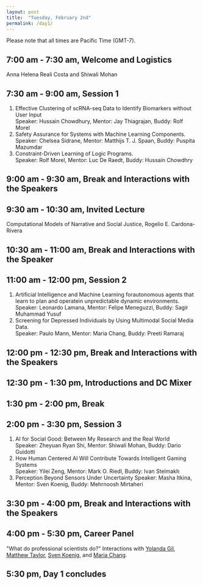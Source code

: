 ```yaml
---
layout: post
title:  "Tuesday, February 2nd"
permalink: /day1/
---
```


Please note that all times are Pacific Time (GMT-7). 


7:00 am - 7:30 am, Welcome and Logistics 
----
Anna Helena Reali Costa and Shiwali Mohan

7:30 am - 9:00 am, Session 1
-----
1. Effective Clustering of scRNA-seq Data to Identify Biomarkers without User Input \
   Speaker: Hussain Chowdhury, Mentor: Jay Thiagrajan, Buddy: Rolf Morel
2. Safety Assurance for Systems with Machine Learning Components. \
   Speaker: Chelsea Sidrane, Mentor: Matthijs T. J. Spaan, Buddy: Puspita Mazumdar
3. Constraint-Driven Learning of Logic Programs. \
   Speaker: Rolf Morel, Mentor: Luc De Raedt, Buddy: Hussain Chowdhry
   
9:00 am - 9:30 am, Break and Interactions with the Speakers
----

9:30 am - 10:30 am, Invited Lecture
-----
Computational Models of Narrative and Social Justice, Rogelio E. Cardona-Rivera

10:30 am - 11:00 am, Break and Interactions with the Speaker
----

11:00 am - 12:00 pm, Session 2
-----
1. Artificial Intelligence and Machine Learning forautonomous agents that learn to plan and operatein unpredictable dynamic environments. \
   Speaker: Leonardo Lamana, Mentor: Felipe Meneguzzi, Buddy: Sagir Muhammad Yusuf
2. Screening for Depressed Individuals by Using Multimodal Social Media Data. \
   Speaker: Paulo Mann, Mentor: Maria Chang, Buddy: Preeti Ramaraj
   
12:00 pm - 12:30 pm, Break and Interactions with the Speakers
-----

12:30 pm - 1:30 pm, Introductions and DC Mixer
----

1:30 pm - 2:00 pm, Break
----

2:00 pm - 3:30 pm, Session 3
----
1. AI for Social Good: Between My Research and the Real World \
   Speaker: Zheyuan Ryan Shi, Mentor: Shiwali Mohan, Buddy: Dario Guidotti
2. How Human Centered AI Will Contribute Towards Intelligent Gaming Systems \
   Speaker: Yilei Zeng, Mentor: Mark O. Riedl, Buddy: Ivan Stelmakh
3. Perception Beyond Sensors Under Uncertainty
   Speaker: Masha Itkina, Mentor: Sven Koenig, Buddy: Mehrnoosh Mirtaheri
   
3:30 pm - 4:00 pm, Break and Interactions with the Speakers
----

4:00 pm - 5:30 pm, Career Panel
----

"What do professional scientists do?" Interactions with [Yolanda Gil](https://aaaidc.github.io/dc2021/panelists/gil/), [Matthew Taylor](https://aaaidc.github.io/dc2021/panelists/taylor/), [Sven Koenig](https://aaaidc.github.io/dc2021/panelists/koenig/), and [Maria Chang](https://aaaidc.github.io/dc2021/panelists/chang/).

5:30 pm, Day 1 concludes
----

   
  
